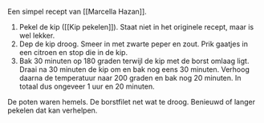 Een simpel recept van [[Marcella Hazan]].

1. Pekel de kip ([[Kip pekelen]]). Staat niet in het originele recept, maar is wel lekker.
2. Dep de kip droog. Smeer in met zwarte peper en zout. Prik gaatjes in een citroen en stop die in de kip.
3. Bak 30 minuten op 180 graden terwijl de kip met de borst omlaag ligt. Draai na 30 minuten de kip om en bak nog eens 30 minuten. Verhoog daarna de temperatuur naar 200 graden en bak nog 20 minuten. In totaal dus ongeveer 1 uur en 20 minuten.

De poten waren hemels. De borstfilet net wat te droog. Benieuwd of langer pekelen dat kan verhelpen.